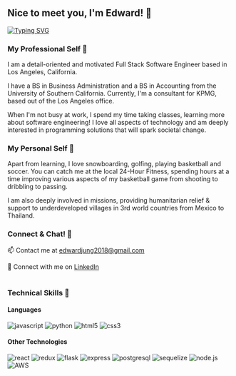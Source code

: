 ## Nice to meet you, I'm Edward! 👋

[![Typing SVG](https://readme-typing-svg.demolab.com?font=Fira+Code&pause=1000&color=2768F7&width=435&lines=Web+Developer;Software+Engineer;Consultant;Missionary;Life+Long+Learner;Technology+Enthusiast)](https://git.io/typing-svg)

### My Professional Self 🏢
I am a detail-oriented and motivated Full Stack Software Engineer based in Los Angeles, California. 

I have a BS in Business Administration and a BS in Accounting from the University of Southern California. Currently, I'm a consultant for KPMG, based out of the Los Angeles office.

When I'm not busy at work, I spend my time taking classes, learning more about software engineering! I love all aspects of technology and am deeply interested in programming solutions that will spark societal change.

### My Personal Self 🏡
Apart from learning, I love snowboarding, golfing, playing basketball and soccer. You can catch me at the local 24-Hour Fitness, spending hours at a time improving various aspects of my basketball game from shooting to dribbling to passing.

I am also deeply involved in missions, providing humanitarian relief & support to underdeveloped villages in 3rd world countries from Mexico to Thailand.

### Connect & Chat! 📇
📫 Contact me at edwardjung2018@gmail.com

👥 Connect with me on <a href="https://www.linkedin.com/in/edwardhjung/" target='_blank'>LinkedIn</a><br/><br/>

### Technical Skills 📇

#### Languages

![javascript](https://img.shields.io/badge/JavaScript-323330?style=for-the-badge&logo=javascript&logoColor=F7DF1E)
![python](https://img.shields.io/badge/Python-3776AB?style=for-the-badge&logo=Python&logoColor=white)
![html5](https://img.shields.io/badge/HTML-239120?style=for-the-badge&logo=html5&logoColor=white)
![css3](https://img.shields.io/badge/CSS-239120?&style=for-the-badge&logo=css3&logoColor=white)

#### Other Technologies

![react](https://img.shields.io/badge/React-20232A?style=for-the-badge&logo=react&logoColor=61DAFB)
![redux](https://img.shields.io/badge/Redux-593D88?style=for-the-badge&logo=redux&logoColor=white)
![flask](https://img.shields.io/badge/Flask-000000?style=for-the-badge&logo=Flask&logoColor=white)
![express](https://img.shields.io/badge/Express.js-404D59?style=for-the-badge&logo=Express&logoColor=black)
![postgresql](https://img.shields.io/badge/PostgreSQL-316192?style=for-the-badge&logo=postgresql&logoColor=white)
![sequelize](https://img.shields.io/badge/sequelize-323330?style=for-the-badge&logo=sequelize&logoColor=blue)
![node.js](https://img.shields.io/badge/Node.js-339933?style=for-the-badge&logo=Node.js&logoColor=black)
![AWS](https://img.shields.io/badge/Amazon_AWS-232F3E?style=for-the-badge&logo=amazon-aws&logoColor=white)


<!--
**edwardhj/edwardhj** is a ✨ _special_ ✨ repository because its `README.md` (this file) appears on your GitHub profile.

Here are some ideas to get you started:

- 🔭 I’m currently working on ...
- 🌱 I’m currently learning ...
- 👯 I’m looking to collaborate on ...
- 🤔 I’m looking for help with ...
- 💬 Ask me about ...
- 📫 How to reach me: ...
- 😄 Pronouns: ...
- ⚡ Fun fact: ...
-->
